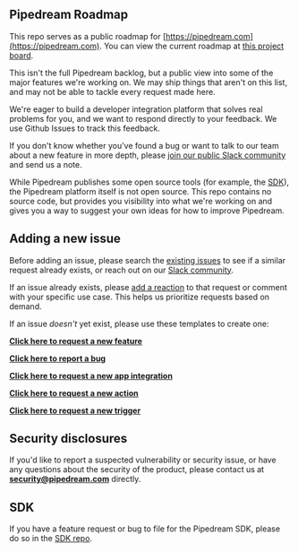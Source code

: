 ## Pipedream Roadmap

This repo serves as a public roadmap for [https://pipedream.com](https://pipedream.com). You can view the current roadmap at [this project board](https://github.com/PipedreamHQ/roadmap/projects/1).

This isn't the full Pipedream backlog, but a public view into some of the major features we're working on. We may ship things that aren't on this list, and may not be able to tackle every request made here.

We're eager to build a developer integration platform that solves real problems for you, and we want to respond directly to your feedback. We use Github Issues to track this feedback.

If you don't know whether you've found a bug or want to talk to our team about a new feature in more depth, please [join our public Slack community](https://pipedream.com/community) and send us a note.

While Pipedream publishes some open source tools (for example, the [SDK](#sdk)), the Pipedream platform itself is not open source. This repo contains no source code, but provides you visibility into what we're working on and gives you a way to suggest your own ideas for how to improve Pipedream.

## Adding a new issue

Before adding an issue, please search the [existing issues](https://github.com/PipedreamHQ/roadmap/issues) to see if a similar request already exists, or reach out on our [Slack community](https://pipedream.com/community). 

If an issue already exists, please [add a reaction](https://help.github.com/en/github/collaborating-with-issues-and-pull-requests/about-conversations-on-github) to that request or comment with your specific use case. This helps us prioritize requests based on demand.

If an issue _doesn't_ yet exist, please use these templates to create one:

**[Click here to request a new feature](https://github.com/PipedreamHQ/roadmap/issues/new?assignees=&labels=enhancement&template=feature_request.md&title=)**

**[Click here to report a bug](https://github.com/PipedreamHQ/roadmap/issues/new?assignees=&labels=bug&template=bug_report.md&title=)**

**[Click here to request a new app integration](https://github.com/PipedreamHQ/roadmap/issues/new?assignees=&labels=app&template=app---service-integration.md&title=%5BAPP%5D)**

**[Click here to request a new action](https://github.com/PipedreamHQ/roadmap/issues/new?assignees=&labels=action%2C+enhancement&template=action-request.md&title=%5BACTION%5D)**

**[Click here to request a new trigger](https://github.com/PipedreamHQ/roadmap/issues/new?assignees=&labels=enhancement%2C+trigger&template=trigger-request.md&title=%5BTRIGGER%5D)**

## Security disclosures

If you'd like to report a suspected vulnerability or security issue, or have any questions about the security of the product, please contact us at **security@pipedream.com** directly.

## SDK

If you have a feature request or bug to file for the Pipedream SDK, please do so in the [SDK repo](https://github.com/PipedreamHQ/sdk).

